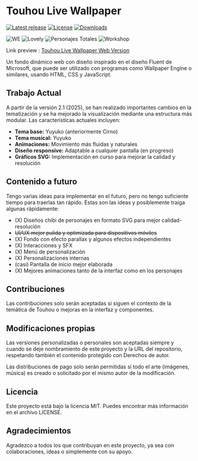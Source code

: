 # Touhou Live Wallpaper

[![Latest release](https://img.shields.io/github/v/release/RetrogisusDEV/THLiveWallpaper?include_prereleases)](https://github.com/RetrogisusDEV/THLiveWallpaper/releases)
[![License](https://img.shields.io/github/license/RetrogisusDEV/THLiveWallpaper)](https://www.gnu.org/licenses/gpl-3.0)
[![Downloads](https://img.shields.io/github/downloads/RetrogisusDEV/THLiveWallpaper/total)](https://github.com/RetrogisusDEV/THLiveWallpaper/releases)

![WE](https://img.shields.io/badge/Wallpaper_Engine-Yes-blue) ![Lovely](https://img.shields.io/badge/Lovely_Wallpaper-Yes-blue) ![Personajes Totales](https://img.shields.io/badge/Toronjas-1-red) ![Workshop](https://img.shields.io/badge/Steam_Workshop-No-red)

Link preview : [Touhou Live Wallpaper Web Version](https://retrogisusdev.github.io/THLiveWallpaper/)

Un fondo dinámico web con diseño inspirado en el diseño Fluent de Microsoft, que puede ser utilizado con programas como Wallpaper Engine o similares, usando HTML, CSS y JavaScript.

## Trabajo Actual
A partir de la versión 2.1 (2025), se han realizado importantes cambios en la tematización y se ha mejorado la visualización mediante una estructura más modular. Las características actuales incluyen:

- **Tema base:** Yuyuko (anteriormente Cirno)
- **Tema musical:** Yuyuko
- **Animaciones:** Movimiento más fluidas y naturales
- **Diseño responsive:** Adaptable a cualquier pantalla (en progreso)
- **Gráficos SVG:** Implementación en curso para mejorar la calidad y resolución

## Contenido a futuro

Tengo varias ideas para implementar en el futuro, pero no tengo suficiente tiempo para traerlas tan rápido. Estas son las ideas y posiblemente traiga algunas rápidamente:

- (X) Diseños chibi de personajes en formato SVG para mejor calidad-resolución
- ~~UI/UX mejor pulida y optimizada para dispositivos móviles~~
- (X) Fondo con efecto parallax y algunos efectos independientes
- (X) Interacciones y SFX
- (X) Menú de personalización
- (X) Personalizaciones internas
- (casi) Pantalla de inicio mejor elaborada
- (X) Mejores animaciones tanto de la interfaz como en los personajes

## Contribuciones

Las contribuciones solo serán aceptadas si siguen el contexto de la temática de Touhou o mejoras en la interfaz y componentes.

## Modificaciones propias

Las versiones personalizadas o personales son aceptadas siempre y cuando se deje nombramiento de este proyecto y la URL del repositorio, respetando también el contenido protegido con Derechos de autor.

Las distribuciones de pago solo serán permitidas si todo el arte (imágenes, música) es creado o solicitado por el mismo autor de la modificación.

## Licencia

Este proyecto está bajo la licencia MIT. Puedes encontrar más información en el archivo LICENSE.

## Agradecimientos

Agradezco a todos los que contribuyan en este proyecto, ya sea con colaboraciones, ideas o simplemente con su apoyo.
